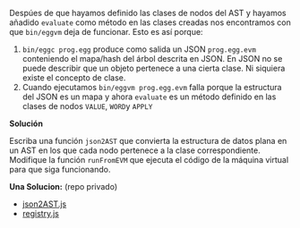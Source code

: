 
Despúes de que hayamos definido las clases de nodos del AST y hayamos añadido `evaluate` como método
en las clases creadas nos encontramos con que `bin/eggvm` deja de funcionar. Esto es así porque:

1. `bin/eggc prog.egg` produce como salida un JSON `prog.egg.evm` conteniendo el mapa/hash del árbol descrita en JSON. En JSON no se puede describir que un objeto pertenece a una cierta clase. Ni siquiera existe el concepto de clase.
2. Cuando ejecutamos `bin/eggvm prog.egg.evm` falla porque la estructura del JSON es un mapa y ahora `evaluate` es un método
definido en las clases de nodos `VALUE`, `WORD`y `APPLY`

**Solución**

Escriba una función `json2AST` que convierta la estructura de datos
plana en un AST en los que cada nodo pertenece a la clase correspondiente.
Modifique la función `runFromEVM` que ejecuta el código de la máquina virtual para que siga funcionando. 

**Una Solucion:** (repo privado)

* [json2AST.js](https://github.com/ULL-ESIT-PL-1920/TFA-davafons/blob/master/lib/interp/json2AST.js) 
* [registry.js](https://github.com/ULL-ESIT-PL-1920/TFA-davafons/blob/master/lib/interp/registry.js#L295-L315) 
